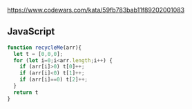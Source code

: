 https://www.codewars.com/kata/59fb783bab11f89202001083

## JavaScript
```js
function recycleMe(arr){
  let t = [0,0,0];
  for (let i=0;i<arr.length;i++) {
    if (arr[i]>0) t[0]++;
    if (arr[i]<0) t[1]++;
    if (arr[i]==0) t[2]++;
  }
  return t
}
```